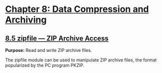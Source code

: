 # [Chapter 8: Data Compression and Archiving](https://pymotw.com/3/compression.html)

## [8.5 zipfile — ZIP Archive Access](https://pymotw.com/3/zipfile/index.html)

**Purpose:**	Read and write ZIP archive files.

The zipfile module can be used to manipulate ZIP archive files, the format popularized by the PC program PKZIP.